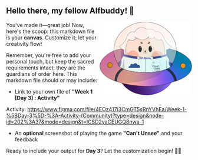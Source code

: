 ## Hello there, my fellow Alfbuddy! 💖

<img align="right" width="250px" src="../../assets/alf/alf-ufo.png">

You've made it—great job! Now, here's the scoop: this markdown file is your **canvas**. Customize it; let your creativity flow!

Remember, you're free to add your personal touch, but keep the sacred requirements intact; they are the guardians of order here. This markdown file should or may include:
- Link to your own file of **"Week 1 [Day 3] : Activity"**

Activity: https://www.figma.com/file/4EOz417i3CmGT5sRnYVhEa/Week-1-%5BDay-3%5D-%3A-Activity-(Community)?type=design&node-id=202%3A37&mode=design&t=ICSD2yaCEUGQ8nwa-1


- An **optional** screenshot of playing the game **"Can't Unsee"** and your feedback

Ready to include your output for **Day 3**? Let the customization begin! 🚀✨

<!-- You may now delete and modify the content of this file -->
